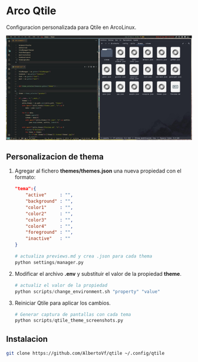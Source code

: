 # Arco Qtile

Configuracion personalizada para Qtile en ArcoLinux.

![wall](./wall.jpg)

## Personalizacion de thema

1. Agregar al fichero **themes/themes.json** una nueva propiedad con el formato:

    ```json
    "tema":{
        "active"     : "",
        "background" : "",
        "color1"     : "",
        "color2"     : "",
        "color3"     : "",
        "color4"     : "",
        "foreground" : "",
        "inactive"   : ""
    }
    ```

    ```python
    # actualiza previews.md y crea .json para cada thema
    python settings/manager.py
    ```

2. Modificar el archivo **.env** y substituir el valor de la propiedad **theme**.

    ```python
    # actualiz el valor de la propiedad
    python scripts/change_environment.sh "property" "value"
    ```

3. Reiniciar Qtile para aplicar los cambios.

    ```python
    # Generar captura de pantallas con cada tema
    python scripts/qtile_theme_screenshots.py
    ```

## Instalacion

```bash
git clone https://github.com/AlbertoVf/qtile ~/.config/qtile
```
